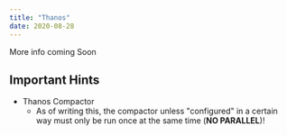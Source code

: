 ```yaml
---
title: "Thanos"
date: 2020-08-28
---
```


More info coming Soon

## Important Hints

* Thanos Compactor
  * As of writing this, the compactor unless "configured" in a certain way must only be run once at the same time (**NO PARALLEL**)!
